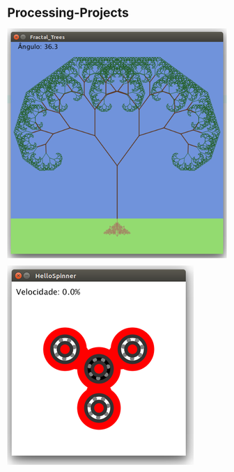 # Processing-Projects

![alt text](https://github.com/vinicios-biluca/Processing-Projects/blob/master/Fractal_Trees/print.png)

![alt text](https://github.com/vinicios-biluca/Processing-Projects/blob/master/HelloSpinner/print.png)
